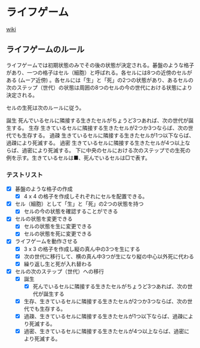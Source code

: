 # ライフゲーム

[wiki](https://ja.wikipedia.org/wiki/%E3%83%A9%E3%82%A4%E3%83%95%E3%82%B2%E3%83%BC%E3%83%A0)

## ライフゲームのルール

ライフゲームでは初期状態のみでその後の状態が決定される。碁盤のような格子があり、一つの格子はセル（細胞）と呼ばれる。各セルには8つの近傍のセルがある (ムーア近傍) 。各セルには「生」と「死」の2つの状態があり、あるセルの次のステップ（世代）の状態は周囲の8つのセルの今の世代における状態により決定される。

セルの生死は次のルールに従う。

誕生
死んでいるセルに隣接する生きたセルがちょうど3つあれば、次の世代が誕生する。
生存
生きているセルに隣接する生きたセルが2つか3つならば、次の世代でも生存する。
過疎
生きているセルに隣接する生きたセルが1つ以下ならば、過疎により死滅する。
過密
生きているセルに隣接する生きたセルが4つ以上ならば、過密により死滅する。
下に中央のセルにおける次のステップでの生死の例を示す。生きているセルは■、死んでいるセルは□で表す。

### テストリスト

- [x] 碁盤のような格子の作成
  - [x] 4 x 4 の格子を作成しそれぞれにセルを配置できる。 
- [x] セル（細胞）として「生」と「死」の2つの状態を持つ
  - [x] セルの今の状態を確認することができる
- [x] セルの状態を変更できる
  - [x] セルの状態を生に変更できる
  - [x] セルの状態を死に変更できる
- [x] ライフゲームを動作させる
  - [x] 3 x 3 の格子を作成し縦の真ん中の3つを生にする
  - [x] 次の世代に移行して、横の真ん中3つが生になり縦の中心以外死に代わる
  - [x] 繰り返し生と死が入れ替わる
- [x] セルの次のステップ（世代）への移行
  - [x] 誕生
    - [x] 死んでいるセルに隣接する生きたセルがちょうど3つあれば、次の世代が誕生する
  - [x] 生存、生きているセルに隣接する生きたセルが2つか3つならば、次の世代でも生存する。
  - [x] 過疎、生きているセルに隣接する生きたセルが1つ以下ならば、過疎により死滅する。
  - [x] 過密、生きているセルに隣接する生きたセルが4つ以上ならば、過密により死滅する。
